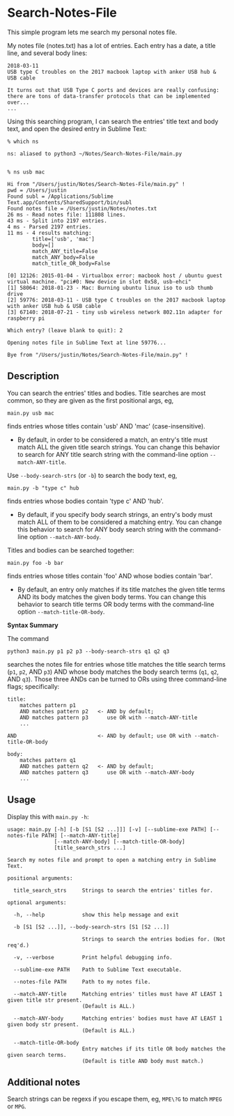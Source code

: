 # Search-Notes-File

This simple program lets me search my personal notes file.

My notes file (notes.txt) has a lot of entries. Each entry has a date, a title line, and several body lines:

```
2018-03-11
USB type C troubles on the 2017 macbook laptop with anker USB hub & USB cable

It turns out that USB Type C ports and devices are really confusing:
there are tons of data-transfer protocols that can be implemented over...
...
```

Using this searching program, I can search the entries' title text and body text, and open the desired entry in Sublime Text:

```
% which ns

ns: aliased to python3 ~/Notes/Search-Notes-File/main.py


% ns usb mac

Hi from "/Users/justin/Notes/Search-Notes-File/main.py" !
pwd = /Users/justin
Found subl = /Applications/Sublime Text.app/Contents/SharedSupport/bin/subl
Found notes file = /Users/justin/Notes/notes.txt
26 ms - Read notes file: 111808 lines.
43 ms - Split into 2197 entries.
4 ms - Parsed 2197 entries.
11 ms - 4 results matching:
        title=['usb', 'mac']
        body=[]
        match_ANY_title=False
        match_ANY_body=False
        match_title_OR_body=False

[0] 12126: 2015-01-04 - Virtualbox error: macbook host / ubuntu guest virtual machine. "pci#0: New device in slot 0x58, usb-ehci"
[1] 58064: 2018-01-23 - Mac: Burning ubuntu linux iso to usb thumb drive
[2] 59776: 2018-03-11 - USB type C troubles on the 2017 macbook laptop with anker USB hub & USB cable
[3] 67140: 2018-07-21 - tiny usb wireless network 802.11n adapter for raspberry pi

Which entry? (leave blank to quit): 2

Opening notes file in Sublime Text at line 59776...

Bye from "/Users/justin/Notes/Search-Notes-File/main.py" !
```

## Description

You can search the entries' titles and bodies. Title searches are most common, so they are given as the first positional args, eg,

```
main.py usb mac
```

finds entries whose titles contain 'usb' AND 'mac' (case-insensitive).

- By default, in order to be considered a match, an entry's title must match ALL the given title search strings.
You can change this behavior to search for ANY title search string with the command-line option `--match-ANY-title`.

Use `--body-search-strs` (or `-b`) to search the body text, eg,

```
main.py -b "type c" hub
```

finds entries whose bodies contain 'type c' AND 'hub'.

- By default, if you specify body search strings, an entry's body must match ALL of them to be considered a matching entry.
You can change this behavior to search for ANY body search string with the command-line option `--match-ANY-body`.


Titles and bodies can be searched together:

```
main.py foo -b bar
```

finds entries whose titles contain 'foo' AND whose bodies contain 'bar'.

- By default, an entry only matches if its title matches the given title terms AND its body matches the given body terms.
You can change this behavior to search title terms OR body terms with the  command-line option `--match-title-OR-body`.


**Syntax Summary**

The command

    python3 main.py p1 p2 p3 --body-search-strs q1 q2 q3

searches the notes file for entries whose title matches the title search terms (`p1`, `p2`, AND `p3`)
AND whose body matches the body search terms (`q1`, `q2`, AND `q3`).
Those three ANDs can be turned to ORs using three command-line flags; specifically:

```
title:
    matches pattern p1
    AND matches pattern p2   <- AND by default;
    AND matches pattern p3      use OR with --match-ANY-title
    ...

AND                          <- AND by default; use OR with --match-title-OR-body

body:
    matches pattern q1
    AND matches pattern q2   <- AND by default;
    AND matches pattern q3      use OR with --match-ANY-body
    ...
```


## Usage

Display this with `main.py -h`:

```
usage: main.py [-h] [-b [S1 [S2 ...]]] [-v] [--sublime-exe PATH] [--notes-file PATH] [--match-ANY-title]
               [--match-ANY-body] [--match-title-OR-body]
               [title_search_strs ...]

Search my notes file and prompt to open a matching entry in Sublime Text.

positional arguments:

  title_search_strs     Strings to search the entries' titles for.

optional arguments:

  -h, --help            show this help message and exit

  -b [S1 [S2 ...]], --body-search-strs [S1 [S2 ...]]

                        Strings to search the entries bodies for. (Not req'd.)

  -v, --verbose         Print helpful debugging info.

  --sublime-exe PATH    Path to Sublime Text executable.

  --notes-file PATH     Path to my notes file.

  --match-ANY-title     Matching entries' titles must have AT LEAST 1 given title str present.
                        (Default is ALL.)

  --match-ANY-body      Matching entries' bodies must have AT LEAST 1 given body str present.
                        (Default is ALL.)

  --match-title-OR-body
                        Entry matches if its title OR body matches the given search terms.
                        (Default is title AND body must match.)
```




## Additional notes

Search strings can be regexs if you escape them, eg, `MPE\?G` to match `MPEG` or `MPG`.
